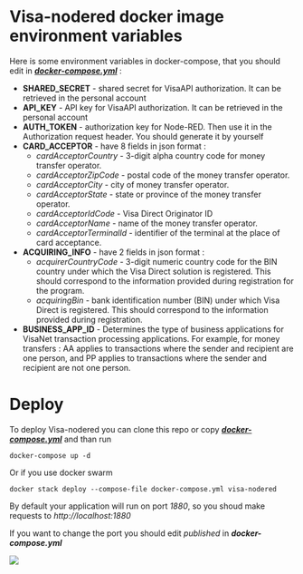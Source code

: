 # Visa-nodered docker image environment variables

Here is some environment variables in docker-compose, that you should edit in ***[docker-compose.yml](https://raw.githubusercontent.com/Chatbots-Studio/visa-nodered-public-deploy/main/docker-compose.yml)*** : 

- **SHARED_SECRET** - shared secret for VisaAPI authorization. It can be retrieved in the personal account
- **API_KEY** - API key for VisaAPI authorization. It can be retrieved in the personal account
- **AUTH_TOKEN** - authorization key for Node-RED. Then use it in the Authorization request header. You should generate it by yourself
- **CARD_ACCEPTOR** - have 8 fields in json format  : 
  * *cardAcceptorCountry* - 3-digit alpha country code for money transfer operator.
  * *сardAcceptorZipCode* - postal code of the money transfer operator.
  * *сardAcceptorCity* - city of money transfer operator.
  * *cardAcceptorState* - state or province of the money transfer operator.
  * *cardAcceptorIdCode* - Visa Direct Originator ID
  * *cardAcceptorName* - name of the money transfer operator.
  * *cardAcceptorTerminalId* - identifier of the terminal at the place of card acceptance.
- **ACQUIRING_INFO** - have 2 fields in json format  : 
  * *acquirerCountryCode* - 3-digit numeric country code for the BIN country under which the Visa Direct solution is registered. This should correspond to the information provided during registration for the program.
  * *acquiringBin* - bank identification number (BIN) under which Visa Direct is registered. This should correspond to the information provided during registration. 
- **BUSINESS_APP_ID** - Determines the type of business applications for VisaNet transaction processing applications. For example, for money transfers : AA applies to transactions where the sender and recipient are one person, and PP applies to transactions where the sender and recipient are not one person.

# Deploy

To deploy Visa-nodered you can clone this repo or copy ***[docker-compose.yml](https://raw.githubusercontent.com/Chatbots-Studio/visa-nodered-public-deploy/main/docker-compose.yml)*** and than run 

```
docker-compose up -d
```

Or if you use docker swarm
```
docker stack deploy --compose-file docker-compose.yml visa-nodered
```

By default your application will run on port *1880*, so you shoud make requests to *http://localhost:1880*

If you want to change the port you should edit *published* in ***docker-compose.yml***

![](https://i.imgur.com/Yh6bzKX.png)
